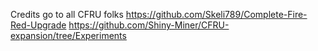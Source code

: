 Credits go to all CFRU folks
https://github.com/Skeli789/Complete-Fire-Red-Upgrade
https://github.com/Shiny-Miner/CFRU-expansion/tree/Experiments